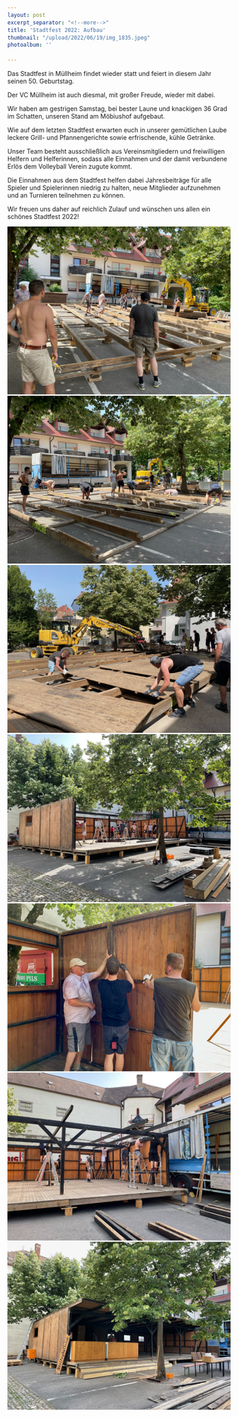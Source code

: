 ```yaml
---
layout: post
excerpt_separator: "<!--more-->"
title: 'Stadtfest 2022: Aufbau'
thumbnail: "/upload/2022/06/19/img_1835.jpeg"
photoalbum: ''

---
```

Das Stadtfest in Müllheim findet wieder statt und feiert in diesem Jahr seinen 50. Geburtstag.

Der VC Müllheim ist auch diesmal, mit großer Freude, wieder mit dabei.

Wir haben am gestrigen Samstag, bei bester Laune und knackigen 36 Grad im Schatten, unseren Stand am Möbiushof aufgebaut.

Wie auf dem letzten Stadtfest erwarten euch in unserer gemütlichen Laube leckere Grill- und Pfannengerichte sowie erfrischende, kühle Getränke.

Unser Team besteht ausschließlich aus Vereinsmitgliedern und freiwilligen Helfern und Helferinnen, sodass alle Einnahmen und der damit verbundene Erlös dem Volleyball Verein zugute kommt.

Die Einnahmen aus dem Stadtfest helfen dabei Jahresbeiträge für alle Spieler und Spielerinnen niedrig zu halten, neue Mitglieder aufzunehmen und an Turnieren teilnehmen zu können.

Wir freuen uns daher auf reichlich Zulauf und wünschen uns allen ein schönes Stadtfest 2022!

![](/upload/2022/06/19/img_1797.jpeg)
![](/upload/2022/06/19/img_1792.jpeg)
![](/upload/2022/06/19/img_1810.jpeg)
![](/upload/2022/06/19/img_1819.jpeg)
![](/upload/2022/06/19/img_1844.jpeg)
![](/upload/2022/06/19/img_1859.jpeg)
![](/upload/2022/06/19/img_1596.jpeg)